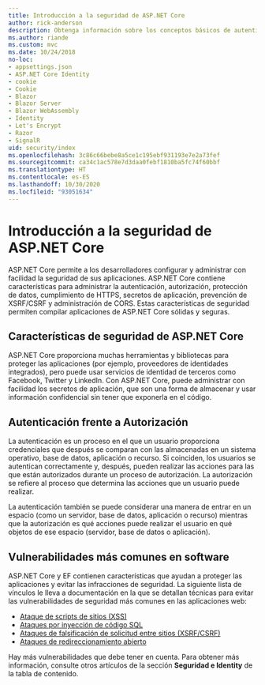 ```yaml
---
title: Introducción a la seguridad de ASP.NET Core
author: rick-anderson
description: Obtenga información sobre los conceptos básicos de autenticación, autorización y seguridad en ASP.NET Core.
ms.author: riande
ms.custom: mvc
ms.date: 10/24/2018
no-loc:
- appsettings.json
- ASP.NET Core Identity
- cookie
- Cookie
- Blazor
- Blazor Server
- Blazor WebAssembly
- Identity
- Let's Encrypt
- Razor
- SignalR
uid: security/index
ms.openlocfilehash: 3c86c66bebe8a5ce1c195ebf931193e7e2a73fef
ms.sourcegitcommit: ca34c1ac578e7d3daa0febf1810ba5fc74f60bbf
ms.translationtype: HT
ms.contentlocale: es-ES
ms.lasthandoff: 10/30/2020
ms.locfileid: "93051634"
---
```

# <a name="overview-of-aspnet-core-security"></a>Introducción a la seguridad de ASP.NET Core

ASP.NET Core permite a los desarrolladores configurar y administrar con facilidad la seguridad de sus aplicaciones. ASP.NET Core contiene características para administrar la autenticación, autorización, protección de datos, cumplimiento de HTTPS, secretos de aplicación, prevención de XSRF/CSRF y administración de CORS. Estas características de seguridad permiten compilar aplicaciones de ASP.NET Core sólidas y seguras.

## <a name="aspnet-core-security-features"></a>Características de seguridad de ASP.NET Core

ASP.NET Core proporciona muchas herramientas y bibliotecas para proteger las aplicaciones (por ejemplo, proveedores de identidades integrados), pero puede usar servicios de identidad de terceros como Facebook, Twitter y LinkedIn. Con ASP.NET Core, puede administrar con facilidad los secretos de aplicación, que son una forma de almacenar y usar información confidencial sin tener que exponerla en el código.

## <a name="authentication-vs-authorization"></a>Autenticación frente a Autorización

La autenticación es un proceso en el que un usuario proporciona credenciales que después se comparan con las almacenadas en un sistema operativo, base de datos, aplicación o recurso. Si coinciden, los usuarios se autentican correctamente y, después, pueden realizar las acciones para las que están autorizados durante un proceso de autorización. La autorización se refiere al proceso que determina las acciones que un usuario puede realizar.

La autenticación también se puede considerar una manera de entrar en un espacio (como un servidor, base de datos, aplicación o recurso) mientras que la autorización es qué acciones puede realizar el usuario en qué objetos de ese espacio (servidor, base de datos o aplicación).

## <a name="common-vulnerabilities-in-software"></a>Vulnerabilidades más comunes en software

ASP.NET Core y EF contienen características que ayudan a proteger las aplicaciones y evitar las infracciones de seguridad. La siguiente lista de vínculos le lleva a documentación en la que se detallan técnicas para evitar las vulnerabilidades de seguridad más comunes en las aplicaciones web:

* [Ataque de scripts de sitios (XSS)](xref:security/cross-site-scripting)
* [Ataques por inyección de código SQL](/ef/core/querying/raw-sql)
* [Ataques de falsificación de solicitud entre sitios (XSRF/CSRF)](xref:security/anti-request-forgery)
* [Ataques de redireccionamiento abierto](xref:security/preventing-open-redirects)

Hay más vulnerabilidades que debe tener en cuenta. Para obtener más información, consulte otros artículos de la sección **Seguridad e Identity** de la tabla de contenido.
